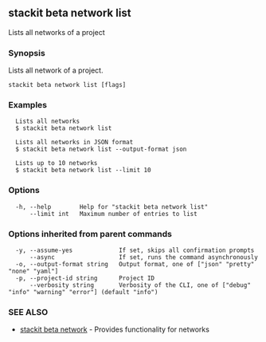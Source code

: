 ## stackit beta network list

Lists all networks of a project

### Synopsis

Lists all network of a project.

```
stackit beta network list [flags]
```

### Examples

```
  Lists all networks
  $ stackit beta network list

  Lists all networks in JSON format
  $ stackit beta network list --output-format json

  Lists up to 10 networks
  $ stackit beta network list --limit 10
```

### Options

```
  -h, --help        Help for "stackit beta network list"
      --limit int   Maximum number of entries to list
```

### Options inherited from parent commands

```
  -y, --assume-yes             If set, skips all confirmation prompts
      --async                  If set, runs the command asynchronously
  -o, --output-format string   Output format, one of ["json" "pretty" "none" "yaml"]
  -p, --project-id string      Project ID
      --verbosity string       Verbosity of the CLI, one of ["debug" "info" "warning" "error"] (default "info")
```

### SEE ALSO

* [stackit beta network](./stackit_beta_network.md)	 - Provides functionality for networks


